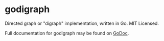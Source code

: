 godigraph
=========

Directed graph or "digraph" implementation, written in Go.  MIT Licensed.

Full documentation for godigraph may be found on [GoDoc](http://godoc.org/github.com/mdlayher/godigraph).
